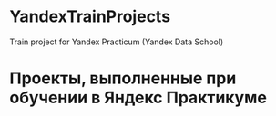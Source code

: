 # YandexTrainProjects
Train project for Yandex Practicum (Yandex Data School)

# Проекты, выполненные при обучении в Яндекс Практикуме

